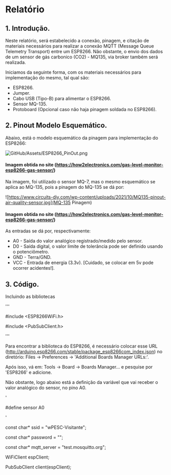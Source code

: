 # Relatório

## 1. Introdução.

Neste relatório, será estabelecido a conexão, pinagem, e citação de materiais necessários para realizar a conexão MQTT (Message Queue Telemetry Transport) entre um ESP8266. Não obstante, o envio dos dados de um sensor de gás carbonico (CO2) - MQ135, via broker também será realizada.

Iniciamos da seguinte forma, com os materiais necessários para implementação do mesmo, tal qual são:

* ESP8266.
* Jumper.
* Cabo USB (Tipo-B) para alimentar o ESP8266.
* Sensor MQ-135.
* Protoboard (Opcional caso não haja pinagem soldada no ESP8266).

## 2. Pinout Modelo Esquemático.

Abaixo, está o modelo esquemático da pinagem para implementação do ESP8266:

![GitHub/Assets/ESP8266_PinOut.png](PinOut)

#### Imagem obtida no site (https://how2electronics.com/gas-level-monitor-esp8266-gas-sensor/)

Na imagem, foi utilizado o sensor MQ-7, mas o mesmo esquemático se aplica ao MQ-135, pois a pinagem do MQ-135 se dá por:

![https://www.circuits-diy.com/wp-content/uploads/2021/10/MQ135-pinout-air-quality-sensor.jpg](MQ-135 Pinagem)

#### Imagem obtida no site (https://how2electronics.com/gas-level-monitor-esp8266-gas-sensor/)


As entradas se dá por, respectivamente:
* A0 - Saída do valor analógico registrado/medido pelo sensor.
* D0 - Saída digital, o valor limite de tolerância pode ser definido usando o potenciômetro.
* GND - Terra/GND.
* VCC - Entrada de energia (3.3v). [Cuidado, se colocar em 5v pode ocorrer acidentes!].

## 3. Código.

Incluindo as bibliotecas 

'''

#include <ESP8266WiFi.h>                          

#include <PubSubClient.h>   

'''

Para encontrar a biblioteca do ESP8266, é necessário colocar esse URL (http://arduino.esp8266.com/stable/package_esp8266com_index.json) no diretório: Files -> Preferences -> 'Additional Boards Manager URLs:'. 

Após isso, vá em: Tools -> Board -> Boards Manager... e pesquise por 'ESP8266' e adicione.

Não obstante, logo abaixo está a definição da variável que vai receber o valor analógico do sensor, no pino A0.

'

#define sensor A0

'

const char* ssid = "wPESC-Visitante"; 

const char* password = ""; 

const char* mqtt_server = "test.mosquitto.org";  


WiFiClient espClient;

PubSubClient client(espClient);





